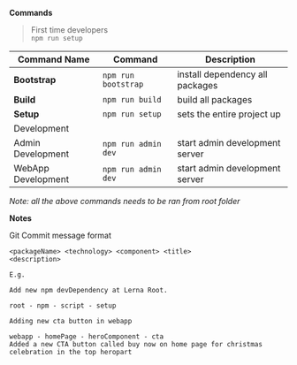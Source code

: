 **Commands**

> First time developers  
> `npm run setup`

| Command Name       | Command             | Description                     |
| ------------------ | ------------------- | ------------------------------- |
| **Bootstrap**      | `npm run bootstrap` | install dependency all packages |
| **Build**          | `npm run build`     | build all packages              |
| **Setup**          | `npm run setup`     | sets the entire project up      |
| Development        |
| Admin Development  | `npm run admin dev` | start admin development server  |
| WebApp Development | `npm run admin dev` | start admin development server  |

_Note: all the above commands needs to be ran from root folder_

**Notes**

Git Commit message format

```
<packageName> <technology> <component> <title>
<description>

E.g.

Add new npm devDependency at Lerna Root.

root - npm - script - setup

Adding new cta button in webapp

webapp - homePage - heroComponent - cta
Added a new CTA button called buy now on home page for christmas celebration in the top heropart
```
